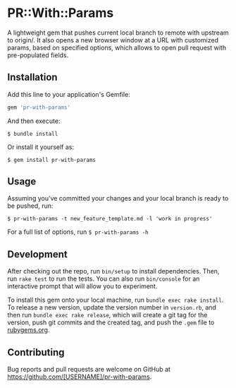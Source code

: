 # PR::With::Params
A lightweight gem that pushes current local branch to remote with upstream to origin/<local-branch-name>. It also opens a new browser window at a URL with customized params, based on specified options, which allows to open pull request with pre-populated fields.

## Installation

Add this line to your application's Gemfile:

```ruby
gem 'pr-with-params'
```

And then execute:

    $ bundle install

Or install it yourself as:

    $ gem install pr-with-params

## Usage

Assuming you've committed your changes and your local branch is ready to be pushed, run:

```
$ pr-with-params -t new_feature_template.md -l 'work in progress'
```

For a full list of options, run `$ pr-with-params -h`

## Development

After checking out the repo, run `bin/setup` to install dependencies. Then, run `rake test` to run the tests. You can also run `bin/console` for an interactive prompt that will allow you to experiment.

To install this gem onto your local machine, run `bundle exec rake install`. To release a new version, update the version number in `version.rb`, and then run `bundle exec rake release`, which will create a git tag for the version, push git commits and the created tag, and push the `.gem` file to [rubygems.org](https://rubygems.org).

## Contributing

Bug reports and pull requests are welcome on GitHub at https://github.com/[USERNAME]/pr-with-params.
